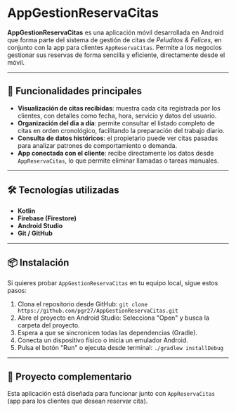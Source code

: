
# AppGestionReservaCitas

**AppGestionReservaCitas** es una aplicación móvil desarrollada en Android que forma parte del sistema de gestión de citas de *Peluditos & Felices*, en conjunto con la app para clientes `AppReservaCitas`.
Permite a los negocios gestionar sus reservas de forma sencilla y eficiente, directamente desde el móvil.

---

## 🧩 Funcionalidades principales

- **Visualización de citas recibidas**: muestra cada cita registrada por los clientes, con detalles como fecha, hora, servicio y datos del usuario.
- **Organización del día a día**: permite consultar el listado completo de citas en orden cronológico, facilitando la preparación del trabajo diario.
- **Consulta de datos históricos**: el propietario puede ver citas pasadas para analizar patrones de comportamiento o demanda.
- **App conectada con el cliente**: recibe directamente los datos desde `AppReservaCitas`, lo que permite eliminar llamadas o tareas manuales.

---

## 🛠️ Tecnologías utilizadas

- **Kotlin**
- **Firebase (Firestore)**
- **Android Studio**
- **Git / GitHub**

---

## 📦 Instalación

Si quieres probar `AppGestionReservaCitas` en tu equipo local, sigue estos pasos:

1. Clona el repositorio desde GitHub: `git clone https://github.com/pgr27/AppGestionReservaCitas.git`
2. Abre el proyecto en Android Studio: Selecciona "Open" y busca la carpeta del proyecto.
3. Espera a que se sincronicen todas las dependencias (Gradle).
4. Conecta un dispositivo físico o inicia un emulador Android.
5. Pulsa el botón "Run" o ejecuta desde terminal: `./gradlew installDebug`

---

## 🔗 Proyecto complementario
Esta aplicación está diseñada para funcionar junto con `AppReservaCitas` (app para los clientes que desean reservar cita).
